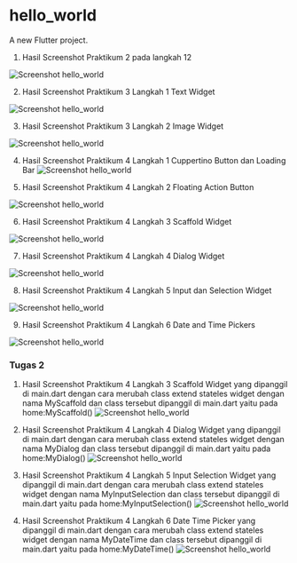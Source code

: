 # hello_world

A new Flutter project.

1. Hasil Screenshot Praktikum 2 pada langkah 12

![Screenshot hello_world](images/01.PNG)

2. Hasil Screenshot Praktikum 3 Langkah 1 Text Widget

![Screenshot hello_world](images/02.PNG)

3. Hasil Screenshot Praktikum 3 Langkah 2 Image Widget

![Screenshot hello_world](images/03.PNG)

4. Hasil Screenshot Praktikum 4 Langkah 1 Cuppertino Button dan Loading Bar
![Screenshot hello_world](images/04.PNG)

5. Hasil Screenshot Praktikum 4 Langkah 2 Floating Action Button

![Screenshot hello_world](images/05.PNG)

6. Hasil Screenshot Praktikum 4 Langkah 3 Scaffold Widget

![Screenshot hello_world](images/06.PNG)

7. Hasil Screenshot Praktikum 4 Langkah 4 Dialog Widget

![Screenshot hello_world](images/07.PNG)

8. Hasil Screenshot Praktikum 4 Langkah 5 Input dan Selection Widget

![Screenshot hello_world](images/08.PNG)

9. Hasil Screenshot Praktikum 4 Langkah 6 Date and Time Pickers

![Screenshot hello_world](images/09.PNG)

### Tugas 2


1. Hasil Screenshot Praktikum 4 Langkah 3 Scaffold Widget yang dipanggil di main.dart dengan cara merubah class extend stateles widget dengan nama MyScaffold dan class tersebut dipanggil di main.dart yaitu pada home:MyScaffold()
![Screenshot hello_world](images/10.PNG)

2. Hasil Screenshot Praktikum 4 Langkah 4 Dialog Widget yang dipanggil di main.dart dengan cara merubah class extend stateles widget dengan nama MyDialog dan class tersebut dipanggil di main.dart yaitu pada home:MyDialog()
![Screenshot hello_world](images/11.PNG)

3. Hasil Screenshot Praktikum 4 Langkah 5 Input Selection Widget yang dipanggil di main.dart dengan cara merubah class extend stateles widget dengan nama MyInputSelection dan class tersebut dipanggil di main.dart yaitu pada home:MyInputSelection()
![Screenshot hello_world](images/12.PNG)

4. Hasil Screenshot Praktikum 4 Langkah 6 Date Time Picker yang dipanggil di main.dart dengan cara merubah class extend stateles widget dengan nama MyDateTime dan class tersebut dipanggil di main.dart yaitu pada home:MyDateTime()
![Screenshot hello_world](images/13.PNG)
